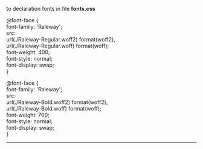 to declaration fonts in file **fonts.css**

@font-face {  
  font-family: 'Raleway';  
  src:  
    url(./Raleway-Regular.woff2) format(woff2),  
    url(./Raleway-Regular.woff) format(woff);  
  font-weight: 400;  
  font-style: normal;   
  font-display: swap;  
}  

@font-face {  
  font-family: 'Raleway';  
  src:  
    url(./Raleway-Bold.woff2) format(woff2),  
    url(./Raleway-Bold.woff) format(woff);  
  font-weight: 700;  
  font-style: normal;   
  font-display: swap;  
}  
 
---
